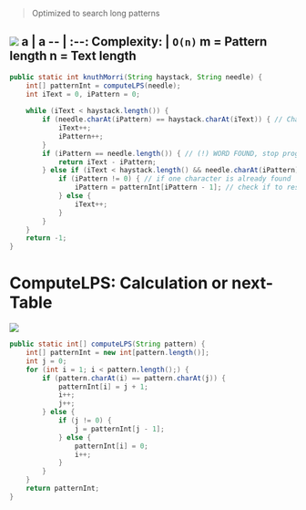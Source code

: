> Optimized to search long patterns

![](ts_knuth.jpg)
a | a
-- | :--:
Complexity: | `O(n)`
m = Pattern length
n = Text length
---

```java
public static int knuthMorri(String haystack, String needle) {
	int[] patternInt = computeLPS(needle);
	int iText = 0, iPattern = 0;
	
	while (iText < haystack.length()) {
		if (needle.charAt(iPattern) == haystack.charAt(iText)) { // Character found, check the next char of text and of pattern
			iText++;
			iPattern++;
		}
		if (iPattern == needle.length()) { // (!) WORD FOUND, stop program
			return iText - iPattern;
		} else if (iText < haystack.length() && needle.charAt(iPattern) != haystack.charAt(iText)) { // Character mismatch
			if (iPattern != 0) { // if one character is already found
				iPattern = patternInt[iPattern - 1]; // check if to restart from the beginning (of the Pattern) or already from the next position 
			} else {
				iText++;
			}
		}
	}
	return -1;
}
```


# ComputeLPS: Calculation or next-Table

![](ts_next_table.jpg)

```java
public static int[] computeLPS(String pattern) {
	int[] patternInt = new int[pattern.length()];
	int j = 0;
	for (int i = 1; i < pattern.length();) {
		if (pattern.charAt(i) == pattern.charAt(j)) {
			patternInt[i] = j + 1;
			i++;
			j++;
		} else {
			if (j != 0) {
				j = patternInt[j - 1];
			} else {
				patternInt[i] = 0;
				i++;
			}
		}
	}
	return patternInt;
}
```